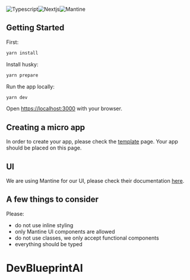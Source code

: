 <img alt='Typescript' src='https://img.shields.io/badge/Typescript-100000?style=for-the-badge&logo=Typescript&logoColor=white&labelColor=3456FF&color=3456FF'/><img alt='Nextjs' src='https://img.shields.io/badge/Next.js-100000?style=for-the-badge&logo=Nextjs&logoColor=white&labelColor=3456FF&color=000000'/><img alt='Mantine' src='https://img.shields.io/badge/Mantine-100000?style=for-the-badge&logo=Mantine&logoColor=white&labelColor=3456FF&color=37ace7'/>

## Getting Started

First:

```bash
yarn install
```

Install husky:

```bash
yarn prepare
```

Run the app locally:

```bash
yarn dev
```

Open [https://localhost:3000](https://localhost:3000) with your browser.

## Creating a micro app

In order to create your app, please check the [template](pages/index.tsx) page. Your app should be placed on this page.

## UI

We are using Mantine for our UI, please check their documentation [here](https://mantine.dev/).

## A few things to consider

Please:

- do not use inline styling
- only Mantine UI components are allowed
- do not use classes, we only accept functional components
- everything should be typed
# DevBlueprintAI
